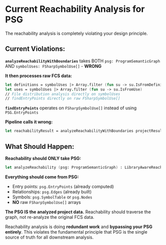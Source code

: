 # Current Reachability Analysis for PSG

The reachability analysis is completely violating your design principle.

## **Current Violations:**

**`analyzeReachabilityWithBoundaries`** takes BOTH `psg: ProgramSemanticGraph` AND `symbolUses: FSharpSymbolUse[]` - **WRONG**

**It then processes raw FCS data:**
```fsharp
let definitions = symbolUses |> Array.filter (fun su -> su.IsFromDefinition)
let uses = symbolUses |> Array.filter (fun su -> su.IsFromUse)
// File distribution analysis directly on symbolUses
// findEntryPoints directly on raw FSharpSymbolUse[]
```

**`findEntryPoints`** operates on `FSharpSymbolUse[]` instead of using `PSG.EntryPoints` 

**Pipeline calls it wrong:**
```fsharp
let reachabilityResult = analyzeReachabilityWithBoundaries projectResults.SymbolUses
```

## **What Should Happen:**

**Reachability should ONLY take PSG:**
```fsharp
let analyzeReachability (psg: ProgramSemanticGraph) : LibraryAwareReachability
```

**Everything should come from PSG:**
- Entry points: `psg.EntryPoints` (already computed)
- Relationships: `psg.Edges` (already built) 
- Symbols: `psg.SymbolTable` or `psg.Nodes`
- **NO** raw `FSharpSymbolUse[]` arrays

**The PSG IS the analyzed project data.** Reachability should traverse the graph, not re-analyze the original FCS data.

Reachability analysis is doing **redundant work** and **bypassing your PSG entirely**. This violates the fundamental principle that PSG is the single source of truth for all downstream analysis.
